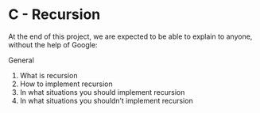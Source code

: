 # C - Recursion
At the end of this project, we are expected to be able to explain to anyone, without the help of Google:

General
1. What is recursion
2. How to implement recursion
3. In what situations you should implement recursion
4. In what situations you shouldn’t implement recursion